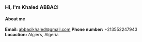 <h3>Hi, I'm Khaled ABBACI</h3>

<h4>About me</h4>
<b>Email:</b> <a href="mailto:abbacikhaled@gmail.com">abbacikhaled@gmail.com</a>
<b>Phone number:</b> +213552247943
<b>Locaction:</b> Algiers, Algeria
